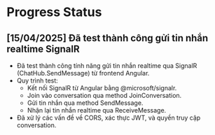 # Progress Status

## [15/04/2025] Đã test thành công gửi tin nhắn realtime SignalR

- Đã test thành công tính năng gửi tin nhắn realtime qua SignalR (ChatHub.SendMessage) từ frontend Angular.
- Quy trình test:
  - Kết nối SignalR từ Angular bằng @microsoft/signalr.
  - Join vào conversation qua method JoinConversation.
  - Gửi tin nhắn qua method SendMessage.
  - Nhận lại tin nhắn realtime qua ReceiveMessage.
- Đã xử lý các vấn đề về CORS, xác thực JWT, và quyền truy cập conversation.

